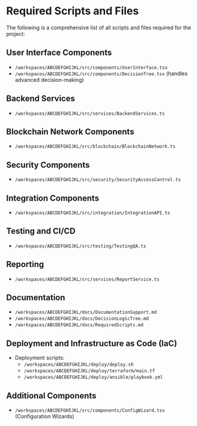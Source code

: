 # Required Scripts and Files

The following is a comprehensive list of all scripts and files required for the project:

## User Interface Components

- `/workspaces/ABCDEFGHIJKL/src/components/UserInterface.tsx`
- `/workspaces/ABCDEFGHIJKL/src/components/DecisionTree.tsx` (handles advanced decision-making)

## Backend Services

- `/workspaces/ABCDEFGHIJKL/src/services/BackendServices.ts`

## Blockchain Network Components

- `/workspaces/ABCDEFGHIJKL/src/blockchain/BlockchainNetwork.ts`

## Security Components

- `/workspaces/ABCDEFGHIJKL/src/security/SecurityAccessControl.ts`

## Integration Components

- `/workspaces/ABCDEFGHIJKL/src/integration/IntegrationAPI.ts`

## Testing and CI/CD

- `/workspaces/ABCDEFGHIJKL/src/testing/TestingQA.ts`

## Reporting

- `/workspaces/ABCDEFGHIJKL/src/services/ReportService.ts`

## Documentation

- `/workspaces/ABCDEFGHIJKL/docs/DocumentationSupport.md`
- `/workspaces/ABCDEFGHIJKL/docs/DecisionLogicTree.md`
- `/workspaces/ABCDEFGHIJKL/docs/RequiredScripts.md`

## Deployment and Infrastructure as Code (IaC)

- Deployment scripts:
  - `/workspaces/ABCDEFGHIJKL/deploy/deploy.sh`
  - `/workspaces/ABCDEFGHIJKL/deploy/terraform/main.tf`
  - `/workspaces/ABCDEFGHIJKL/deploy/ansible/playbook.yml`

## Additional Components

- `/workspaces/ABCDEFGHIJKL/src/components/ConfigWizard.tsx` (Configuration Wizards)
